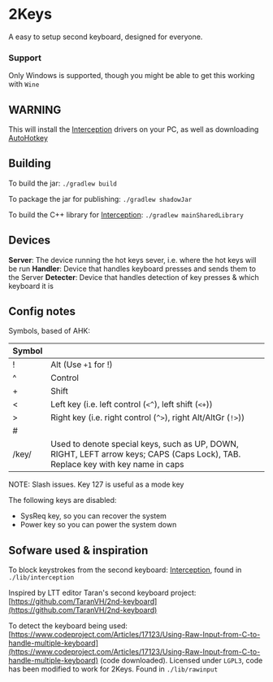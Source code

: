 # 2Keys
A easy to setup second keyboard, designed for everyone.

### Support
Only Windows is supported, though you might be able to get this working with `Wine`

## WARNING
This will install the [Interception](https://github.com/oblitum/Interception) drivers on your PC, as well as downloading [AutoHotkey](https://github.com/AutoHotkey/)

## Building
To build the jar:
`./gradlew build`

To package the jar for publishing:
`./gradlew shadowJar`

To build the C++ library for [Interception](https://github.com/oblitum/Interception):
`./gradlew mainSharedLibrary`

## Devices
**Server**: The device running the hot keys sever, i.e. where the hot keys will be run
**Handler**: Device that handles keyboard presses and sends them to the Server
**Detecter**: Device that handles detection of key presses & which keyboard it is

## Config notes
Symbols, based of AHK:


| Symbol |                                                                                                                                  |
|--------|----------------------------------------------------------------------------------------------------------------------------------|
| !      | Alt (Use `+1` for !)                                                                                                             |
| ^      | Control                                                                                                                          |
|  +     | Shift                                                                                                                            |
| <      | Left key (i.e. left control (`<^`), left shift (`<+`))                                                                           |
| >      | Right key (i.e. right control (`^>`), right Alt/AltGr (`!>`))                                                                    |
| #      |                                                                                                                                  |
| /key/  | Used to denote special keys, such as UP, DOWN, RIGHT, LEFT arrow keys; CAPS (Caps Lock), TAB. Replace key with key name in caps  |


NOTE: Slash issues.  Key 127 is useful as a mode key

The following keys are disabled:

- SysReq key, so you can recover the system
- Power key so you can power the system down


## Sofware used & inspiration
To block keystrokes from the second keyboard: [Interception](https://github.com/oblitum/Interception), found in `./lib/interception`

Inspired by LTT editor Taran's second keyboard project: [https://github.com/TaranVH/2nd-keyboard](https://github.com/TaranVH/2nd-keyboard)

To detect the keyboard being used: [https://www.codeproject.com/Articles/17123/Using-Raw-Input-from-C-to-handle-multiple-keyboard](https://www.codeproject.com/Articles/17123/Using-Raw-Input-from-C-to-handle-multiple-keyboard) (code downloaded).  Licensed under `LGPL3`, code has been modified to work for 2Keys.  Found in `./lib/rawinput`